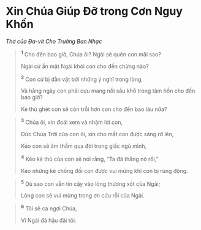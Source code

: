 # Xin Chúa Giúp Ðỡ trong Cơn Nguy Khốn
*Thơ của Ða-vít Cho Trưởng Ban Nhạc*

> <sup><b>1</b></sup> Cho đến bao giờ, Chúa ôi? Ngài sẽ quên con mãi sao?
> 
> Ngài cứ ẩn mặt Ngài khỏi con cho đến chừng nào?
> 
> <sup><b>2</b></sup> Con cứ bị dằn vặt bởi những ý nghĩ trong lòng,
> 
> Và hằng ngày con phải cưu mang nỗi sầu khổ trong tâm hồn cho đến bao giờ?
> 
> Kẻ thù ghét con sẽ còn trỗi hơn con cho đến bao lâu nữa?
>


> <sup><b>3</b></sup> Chúa ôi, xin đoái xem và nhậm lời con,
> 
> Ðức Chúa Trời của con ôi, xin cho mắt con được sáng rỡ lên,
> 
> Kẻo con sẽ âm thầm qua đời trong giấc ngủ mình,
> 
> <sup><b>4</b></sup> Kẻo kẻ thù của con sẽ nói rằng, “Ta đã thắng nó rồi,”
> 
> Kẻo những kẻ chống đối con được vui mừng khi con bị rúng động.
>


> <sup><b>5</b></sup> Dù sao con vẫn tin cậy vào lòng thương xót của Ngài;
> 
> Lòng con sẽ vui mừng trong ơn cứu rỗi của Ngài.
>


> <sup><b>6</b></sup> Tôi sẽ ca ngợi Chúa,
> 
> Vì Ngài đã hậu đãi tôi.
>

